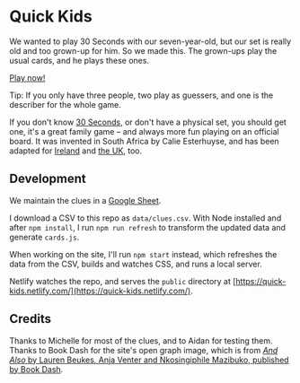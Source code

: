# Quick Kids

We wanted to play 30 Seconds with our seven-year-old, but our set is really old and too grown-up for him. So we made this. The grown-ups play the usual cards, and he plays these ones.

[Play now!](https://quick-kids.netlify.com/)

Tip: If you only have three people, two play as guessers, and one is the describer for the whole game.

If you don't know [30 Seconds](https://en.wikipedia.org/wiki/30_Seconds_%28game%29), or don't have a physical set, you should get one, it's a great family game – and always more fun playing on an official board. It was invented in South Africa by Calie Esterhuyse, and has been adapted for [Ireland](http://www.30seconds.ie/) and [the UK](https://www.amazon.com/SmartGames-Seconds-Multi-Player-Board-Game/dp/B07YLZCHZZ/), too.

## Development

We maintain the clues in a [Google Sheet](https://docs.google.com/spreadsheets/d/1dDswbV5O-VVTHNIRhtP-fa-pZOlWYPqMVDMmPtua_EM/edit?usp=sharing).

I download a CSV to this repo as `data/clues.csv`. With Node installed and after `npm install`, I run `npm run refresh` to transform the updated data and generate `cards.js`.

When working on the site, I'll run `npm start` instead, which refreshes the data from the CSV, builds and watches CSS, and runs a local server.

Netlify watches the repo, and serves the `public` directory at [https://quick-kids.netlify.com/](https://quick-kids.netlify.com/).

## Credits

Thanks to Michelle for most of the clues, and to Aidan for testing them. Thanks to Book Dash for the site's open graph image, which is from [*And Also* by Lauren Beukes, Anja Venter and Nkosingiphile Mazibuko, published by Book Dash](https://bookdash.org/books/also-anja-venter-nkosingiphile-mazibuko-lauren-beukes/).
